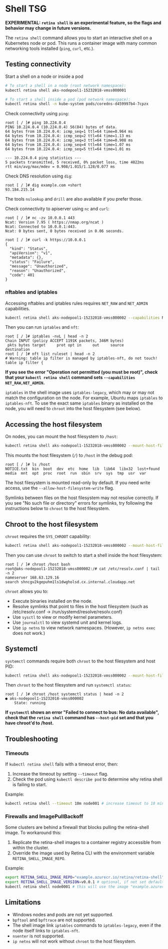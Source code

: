 # Shell TSG

**EXPERIMENTAL: `retina shell` is an experimental feature, so the flags and behavior may change in future versions.**

The `retina shell` command allows you to start an interactive shell on a Kubernetes node or pod. This runs a container image with many common networking tools installed (`ping`, `curl`, etc.).

## Testing connectivity

Start a shell on a node or inside a pod

```bash
# To start a shell in a node (root network namespace):
kubectl retina shell aks-nodepool1-15232018-vmss000001

# To start a shell inside a pod (pod network namespace):
kubectl retina shell -n kube-system pods/coredns-d459997b4-7cpzx
```

Check connectivity using `ping`:

```text
root [ / ]# ping 10.224.0.4
PING 10.224.0.4 (10.224.0.4) 56(84) bytes of data.
64 bytes from 10.224.0.4: icmp_seq=1 ttl=64 time=0.964 ms
64 bytes from 10.224.0.4: icmp_seq=2 ttl=64 time=1.13 ms
64 bytes from 10.224.0.4: icmp_seq=3 ttl=64 time=0.908 ms
64 bytes from 10.224.0.4: icmp_seq=4 ttl=64 time=1.07 ms
64 bytes from 10.224.0.4: icmp_seq=5 ttl=64 time=1.01 ms

--- 10.224.0.4 ping statistics ---
5 packets transmitted, 5 received, 0% packet loss, time 4022ms
rtt min/avg/max/mdev = 0.908/1.015/1.128/0.077 ms
```

Check DNS resolution using `dig`:

```text
root [ / ]# dig example.com +short
93.184.215.14
```

The tools `nslookup` and `drill` are also available if you prefer those.

Check connectivity to apiserver using `nc` and `curl`:

```text
root [ / ]# nc -zv 10.0.0.1 443
Ncat: Version 7.95 ( https://nmap.org/ncat )
Ncat: Connected to 10.0.0.1:443.
Ncat: 0 bytes sent, 0 bytes received in 0.06 seconds.

root [ / ]# curl -k https://10.0.0.1
{
  "kind": "Status",
  "apiVersion": "v1",
  "metadata": {},
  "status": "Failure",
  "message": "Unauthorized",
  "reason": "Unauthorized",
  "code": 401
}
```

### nftables and iptables

Accessing nftables and iptables rules requires `NET_RAW` and `NET_ADMIN` capabilities.

```bash
kubectl retina shell aks-nodepool1-15232018-vmss000002 --capabilities NET_ADMIN,NET_RAW
```

Then you can run `iptables` and `nft`:

```text
root [ / ]# iptables -nvL | head -n 2
Chain INPUT (policy ACCEPT 1191K packets, 346M bytes)
 pkts bytes target     prot opt in     out     source               destination         
root [ / ]# nft list ruleset | head -n 2
# Warning: table ip filter is managed by iptables-nft, do not touch!
table ip filter {
```

**If you see the error "Operation not permitted (you must be root)", check that your `kubectl retina shell` command sets `--capabilities NET_RAW,NET_ADMIN`.**

`iptables` in the shell image uses `iptables-legacy`, which may or may not match the configuration on the node. For example, Ubuntu maps `iptables` to `iptables-nft`. To use the exact same `iptables` binary as installed on the node, you will need to `chroot` into the host filesystem (see below).

## Accessing the host filesystem

On nodes, you can mount the host filesystem to `/host`:

```bash
kubectl retina shell aks-nodepool1-15232018-vmss000002 --mount-host-filesystem
```

This mounts the host filesystem (`/`) to `/host` in the debug pod:

```text
root [ / ]# ls /host
NOTICE.txt  bin  boot  dev  etc  home  lib  lib64  libx32  lost+found  media  mnt  opt  proc  root  run  sbin  srv  sys  tmp  usr  var
```

The host filesystem is mounted read-only by default. If you need write access, use the `--allow-host-filesystem-write` flag.

Symlinks between files on the host filesystem may not resolve correctly. If you see "No such file or directory" errors for symlinks, try following the instructions below to `chroot` to the host filesystem.

## Chroot to the host filesystem

`chroot` requires the `SYS_CHROOT` capability:

```bash
kubectl retina shell aks-nodepool1-15232018-vmss000002 --mount-host-filesystem --capabilities SYS_CHROOT
```

Then you can use `chroot` to switch to start a shell inside the host filesystem:

```text
root [ / ]# chroot /host bash
root@aks-nodepool1-15232018-vmss000002:/# cat /etc/resolv.conf | tail -n 2
nameserver 168.63.129.16
search shncgv2kgepuhm1ls1dwgholsd.cx.internal.cloudapp.net
```

`chroot` allows you to:

* Execute binaries installed on the node.
* Resolve symlinks that point to files in the host filesystem (such as /etc/resolv.conf -> /run/systemd/resolve/resolv.conf)
* Use `sysctl` to view or modify kernel parameters.
* Use `journalctl` to view systemd unit and kernel logs.
* Use `ip netns` to view network namespaces. (However, `ip netns exec` does not work.)

## Systemctl

`systemctl` commands require both `chroot` to the host filesystem and host PID:

```bash
kubectl retina shell aks-nodepool1-15232018-vmss000002 --mount-host-filesystem --capabilities SYS_CHROOT --host-pid
```

Then `chroot` to the host filesystem and run `systemctl status`:

```text
root [ / ]# chroot /host systemctl status | head -n 2
● aks-nodepool1-15232018-vmss000002
    State: running
```

**If `systemctl` shows an error "Failed to connect to bus: No data available", check that the `retina shell` command has `--host-pid` set and that you have chroot'd to /host.**

## Troubleshooting

### Timeouts

If `kubectl retina shell` fails with a timeout error, then:

1. Increase the timeout by setting `--timeout` flag.
2. Check the pod using `kubectl describe pod` to determine why retina shell is failing to start.

Example:

```bash
kubectl retina shell --timeout 10m node001 # increase timeout to 10 minutes
```

### Firewalls and ImagePullBackoff

Some clusters are behind a firewall that blocks pulling the retina-shell image. To workaround this:

1. Replicate the retina-shell images to a container registry accessible from within the cluster.
2. Override the image used by Retina CLI with the environment variable `RETINA_SHELL_IMAGE_REPO`.

Example:

```bash
export RETINA_SHELL_IMAGE_REPO="example.azurecr.io/retina/retina-shell"
export RETINA_SHELL_IMAGE_VERSION=v0.0.1 # optional, if not set defaults to the Retina CLI version.
kubectl retina shell node0001 # this will use the image "example.azurecr.io/retina/retina-shell:v0.0.1"
```

## Limitations

* Windows nodes and pods are not yet supported.
* `bpftool` and `bpftrace` are not supported.
* The shell image link `iptables` commands to `iptables-legacy`, even if the node itself links to `iptables-nft`.
* `nsenter` is not supported.
* `ip netns` will not work without `chroot` to the host filesystem.
